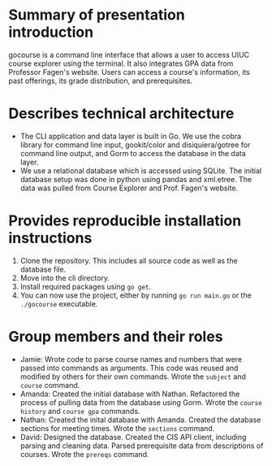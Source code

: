 # Summary of presentation introduction 
gocourse is a command line interface that allows a user to access UIUC course explorer using the terminal. It also integrates GPA data from Professor Fagen's website. Users can access a course's information, its past offerings, its grade distribution, and prerequisites.
# Describes technical architecture 
- The CLI application and data layer is built in Go. We use the cobra library for command line input, gookit/color and disiquiera/gotree for command line output, and Gorm to access the database in the data layer.
- We use a relational database which is accessed using SQLite. The initial database setup was done in python using pandas and xml.etree. The data was pulled from Course Explorer and Prof. Fagen's website.
# Provides reproducible installation instructions 
1. Clone the repository. This includes all source code as well as the database file.
2. Move into the cli directory.
3. Install required packages using `go get`.
4. You can now use the project, either by running `go run main.go` or the `./gocourse` executable.
# Group members and their roles
- Jamie: Wrote code to parse course names and numbers that were passed into commands as arguments. This code was reused and modified by others for their own commands. Wrote the `subject` and `course` command.
- Amanda: Created the initial database with Nathan. Refactored the process of pulling data from the database using Gorm. Wrote the `course history` and `course gpa` commands.
- Nathan: Created the inital database with Amanda. Created the database sections for meeting times. Wrote the `sections` command.
- David: Designed the database. Created the CIS API client, including parsing and cleaning data. Parsed prerequisite data from descriptions of courses. Wrote the `prereqs` command.